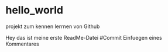 # hello_world
projekt zum kennen lerrnen von Github

Hey das ist meine erste ReadMe-Datei 
#Commit Einfuegen eines Kommentares
